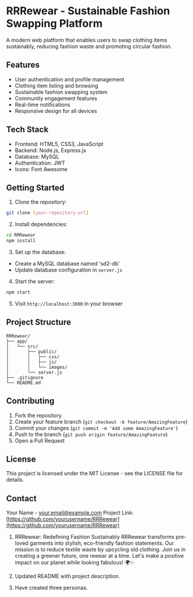 # RRRewear - Sustainable Fashion Swapping Platform

A modern web platform that enables users to swap clothing items sustainably, reducing fashion waste and promoting circular fashion.

## Features

- User authentication and profile management
- Clothing item listing and browsing
- Sustainable fashion swapping system
- Community engagement features
- Real-time notifications
- Responsive design for all devices

## Tech Stack

- Frontend: HTML5, CSS3, JavaScript
- Backend: Node.js, Express.js
- Database: MySQL
- Authentication: JWT
- Icons: Font Awesome

## Getting Started

1. Clone the repository:
```bash
git clone [your-repository-url]
```

2. Install dependencies:
```bash
cd RRRewear
npm install
```

3. Set up the database:
- Create a MySQL database named 'sd2-db'
- Update database configuration in `server.js`

4. Start the server:
```bash
npm start
```

5. Visit `http://localhost:3000` in your browser

## Project Structure

```
RRRewear/
├── app/
│   └── src/
│       ├── public/
│       │   ├── css/
│       │   ├── js/
│       │   └── images/
│       └── server.js
├── .gitignore
└── README.md
```

## Contributing

1. Fork the repository
2. Create your feature branch (`git checkout -b feature/AmazingFeature`)
3. Commit your changes (`git commit -m 'Add some AmazingFeature'`)
4. Push to the branch (`git push origin feature/AmazingFeature`)
5. Open a Pull Request

## License

This project is licensed under the MIT License - see the LICENSE file for details.

## Contact

Your Name - your.email@example.com
Project Link: [https://github.com/yourusername/RRRewear](https://github.com/yourusername/RRRewear)

1. RRRewear: Redefining Fashion Sustainably RRRewear transforms pre-loved garments into stylish, eco-friendly fashion statements. Our mission is to reduce textile waste by upcycling old clothing. Join us in creating a greener future, one rewear at a time. Let's make a positive impact on our planet while looking fabulous! 🌍✨

2. Updated README with project description.

3. Have created three personas.

